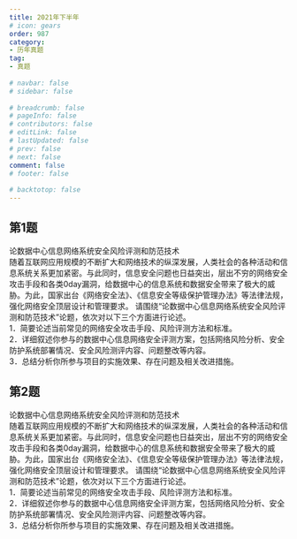 ```yaml
---  
title: 2021年下半年  
# icon: gears  
order: 987  
category:  
- 历年真题  
tag:  
- 真题  
  
# navbar: false  
# sidebar: false  
  
# breadcrumb: false  
# pageInfo: false  
# contributors: false  
# editLink: false  
# lastUpdated: false  
# prev: false  
# next: false  
comment: false  
# footer: false  
  
# backtotop: false  
---  
```

## 第1题 ##

论数据中心信息网络系统安全风险评测和防范技术  
随着互联网应用规模的不断扩大和网络技术的纵深发展，人类社会的各种活动和信息系统关系更加紧密。与此同时，信息安全问题也日益突出，层出不穷的网络安全攻击手段和各类0day漏洞，给数据中心的信息系统和数据安全带来了极大的威胁。为此，国家出台《网络安全法》、《信息安全等级保护管理办法》等法律法规，强化网络安全顶层设计和管理要求。 请围绕“论数据中心信息网络系统安全风险评测和防范技术”论题，依次对以下三个方面进行论述。  
1．简要论述当前常见的网络安全攻击手段、风险评测方法和标准。  
2．详细叙述你参与的数据中心信息网络安全评测方案，包括网络风险分析、安全防护系统部署情况、安全风险测评内容、问题整改等内容。  
3．总结分析你所参与项目的实施效果、存在问题及相关改进措施。  


## 第2题 ##

论数据中心信息网络系统安全风险评测和防范技术  
随着互联网应用规模的不断扩大和网络技术的纵深发展，人类社会的各种活动和信息系统关系更加紧密。与此同时，信息安全问题也日益突出，层出不穷的网络安全攻击手段和各类0day漏洞，给数据中心的信息系统和数据安全带来了极大的威胁。为此，国家出台《网络安全法》、《信息安全等级保护管理办法》等法律法规，强化网络安全顶层设计和管理要求。 请围绕“论数据中心信息网络系统安全风险评测和防范技术”论题，依次对以下三个方面进行论述。  
1．简要论述当前常见的网络安全攻击手段、风险评测方法和标准。  
2．详细叙述你参与的数据中心信息网络安全评测方案，包括网络风险分析、安全防护系统部署情况、安全风险测评内容、问题整改等内容。  
3．总结分析你所参与项目的实施效果、存在问题及相关改进措施。  


